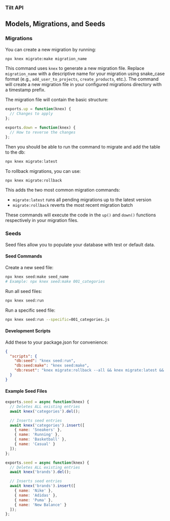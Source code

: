 ### Tilt API

## Models, Migrations, and Seeds

### Migrations

You can create a new migration by running:

```bash
npx knex migrate:make migration_name
```

This command uses `knex` to generate a new migration file. Replace `migration_name` with a descriptive name for your migration using snake_case format (e.g., `add_user_to_projects`, `create_products`, etc.). The command will create a new migration file in your configured migrations directory with a timestamp prefix.

The migration file will contain the basic structure:
```js
exports.up = function(knex) {
  // Changes to apply
};

exports.down = function(knex) {
  // How to reverse the changes
};
```

Then you should be able to run the command to migrate and add the table to the db:

```bash
npx knex migrate:latest
```

To rollback migrations, you can use:
```bash
npx knex migrate:rollback
```

This adds the two most common migration commands:
- `migrate:latest` runs all pending migrations up to the latest version
- `migrate:rollback` reverts the most recent migration batch

These commands will execute the code in the `up()` and `down()` functions respectively in your migration files.

### Seeds

Seed files allow you to populate your database with test or default data.

#### Seed Commands

Create a new seed file:
```bash
npx knex seed:make seed_name
# Example: npx knex seed:make 001_categories
```

Run all seed files:
```bash
npx knex seed:run
```

Run a specific seed file:
```bash
npx knex seed:run --specific=001_categories.js
```

#### Development Scripts

Add these to your package.json for convenience:
```json
{
  "scripts": {
    "db:seed": "knex seed:run",
    "db:seed:make": "knex seed:make",
    "db:reset": "knex migrate:rollback --all && knex migrate:latest && knex seed:run"
  }
}
```

#### Example Seed Files

```javascript:seeds/001_categories.js
exports.seed = async function(knex) {
  // Deletes ALL existing entries
  await knex('categories').del();

  // Inserts seed entries
  await knex('categories').insert([
    { name: 'Sneakers' },
    { name: 'Running' },
    { name: 'Basketball' },
    { name: 'Casual' }
  ]);
};
```

```javascript:seeds/002_brands.js
exports.seed = async function(knex) {
  // Deletes ALL existing entries
  await knex('brands').del();

  // Inserts seed entries
  await knex('brands').insert([
    { name: 'Nike' },
    { name: 'Adidas' },
    { name: 'Puma' },
    { name: 'New Balance' }
  ]);
};
```